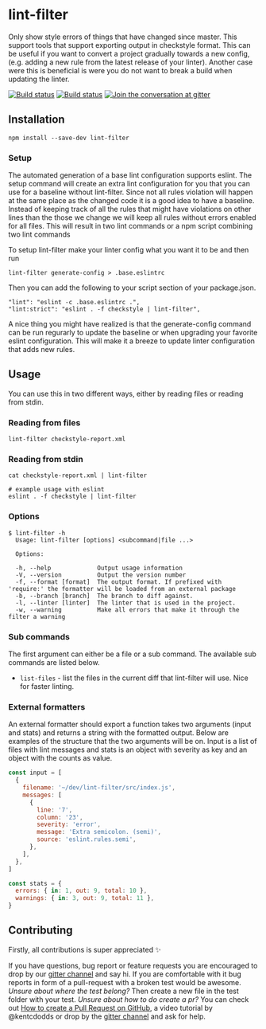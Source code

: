 # lint-filter

Only show style errors of things that have changed since master. This support tools that
support exporting output in checkstyle format. This can be useful if you want to convert
a project gradually towards a new config, (e.g. adding a new rule from the latest release
of your linter). Another case were this is beneficial is were you do not want to break a
build when updating the linter.

[![Build status][build-badge]][build-link] [![Build status][appveyor-badge]][appveyor-link] [![Join the conversation at gitter][gitter-badge]][gitter-link]

## Installation

```
npm install --save-dev lint-filter
```

### Setup
The automated generation of a base lint configuration supports eslint. The setup
command will create an extra lint configuration for you that you can use for a baseline
without lint-filter. Since not all rules violation will happen at the same place as the
changed code it is a good idea to have a baseline. Instead of keeping track of all the
rules that might have violations on other lines than the those we change we will keep
all rules without errors enabled for all files. This will result in two lint commands
or a npm script combining two lint commands

To setup lint-filter make your linter config what you want it to be and then run

```
lint-filter generate-config > .base.eslintrc
```

Then you can add the following to your script section of your package.json.

```
"lint": "eslint -c .base.eslintrc .",
"lint:strict": "eslint . -f checkstyle | lint-filter",
```

A nice thing you might have realized is that the generate-config command can be run regurarly
to update the baseline or when upgrading your favorite eslint configuration. This will make it
a breeze to update linter configuration that adds new rules.

## Usage
You can use this in two different ways, either by reading files or reading from stdin.

### Reading from files

```
lint-filter checkstyle-report.xml
```

### Reading from stdin

```
cat checkstyle-report.xml | lint-filter

# example usage with eslint
eslint . -f checkstyle | lint-filter
```

### Options

```
$ lint-filter -h
  Usage: lint-filter [options] <subcommand|file ...>

  Options:

  -h, --help             Output usage information
  -V, --version          Output the version number
  -f, --format [format]  The output format. If prefixed with 'require:' the formatter will be loaded from an external package
  -b, --branch [branch]  The branch to diff against.
  -l, --linter [linter]  The linter that is used in the project.
  -w, --warning          Make all errors that make it through the filter a warning
```

### Sub commands
The first argument can either be a file or a sub command. The available sub commands are listed
below.

* `list-files` - list the files in the current diff that lint-filter will use. Nice for faster linting.

### External formatters
An external formatter should export a function takes two arguments (input and stats) and returns
a string with the formatted output. Below are examples of the structure that the two arguments
will be on. Input is a list of files with lint messages and stats is an object with severity as key
and an object with the counts as value.

```js
const input = [
  {
    filename: '~/dev/lint-filter/src/index.js',
    messages: [
      {
        line: '7',
        column: '23',
        severity: 'error',
        message: 'Extra semicolon. (semi)',
        source: 'eslint.rules.semi',
      },
    ],
  },
]

const stats = {
  errors: { in: 1, out: 9, total: 10 },
  warnings: { in: 3, out: 9, total: 11 },
}
```

## Contributing
Firstly, all contributions is super appreciated :sparkles:

If you have questions, bug report or feature requests you are encouraged to drop by our [gitter channel][gitter-link] and say hi. If you are comfortable with it bug reports in form of a pull-request with a broken test would be awesome. *Unsure about where the test belong?* Then create a new file in the test folder with your test. *Unsure about how to do create a pr?* You can check out [How to create a Pull Request on GitHub][pr-tutorial-link], a video tutorial by @kentcdodds or drop by the [gitter channel][gitter-link] and ask for help.

[build-link]: https://circleci.com/gh/relekang/lint-filter/tree/master
[build-badge]: https://circleci.com/gh/relekang/lint-filter/tree/master.svg?style=svg
[coverage-badge]: https://ci.frigg.io/relekang/lint-filter/coverage.svg
[appveyor-badge]: https://ci.appveyor.com/api/projects/status/0wwd6j3aehsg6ntv?svg=true
[appveyor-link]: https://ci.appveyor.com/project/relekang/lint-filter
[gitter-link]: https://gitter.im/relekang/lint-filter
[gitter-badge]: https://badges.gitter.im/relekang/lint-filter.svg
[pr-tutorial-link]: https://egghead.io/lessons/javascript-how-to-create-a-pull-request-on-github

